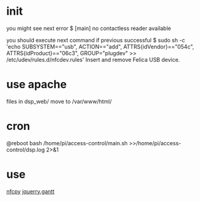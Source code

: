 # init

you might see next error
$ [main] no contactless reader available

you should execute next command if previous successful
$ sudo sh -c 'echo SUBSYSTEM==\"usb\", ACTION==\"add\", ATTRS{idVendor}==\"054c\", ATTRS{idProduct}==\"06c3\", GROUP=\"plugdev\" >> /etc/udev/rules.d/nfcdev.rules'
Insert and remove Felica USB device.


# use apache
files in dsp_web/ move to /var/www/html/

# cron
@reboot bash /home/pi/access-control/main.sh >>/home/pi/access-control/dsp.log 2>&1

# use
[nfcpy](https://github.com/nfcpy/nfcpy)
[jquerry.gantt](https://github.com/taitems/jQuery.Gantt#:~:text=jQuery%20Gantt%20Chart%20is%20a,different%20colours%20for%20each%20task)
